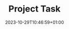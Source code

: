 ---
title: "Project Task"
description: ""
summary: "The project task for this module is to develop a locomotion technique and a way of object interaction in order to master a parkour."
date: 2023-10-29T10:46:59+01:00
lastmod: 2023-10-29T10:46:59+01:00
draft: false 
weight: 50
categories: []
tags: []
contributors: []
pinned: false
homepage: false
seo:
  title: "" # custom title (optional)
  description: "" # custom description (recommended)
  canonical: "" # custom canonical URL (optional)
  noindex: false # false (default) or true
---